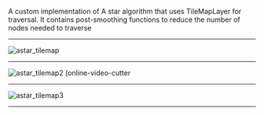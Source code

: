 A custom implementation of A star algorithm that uses TileMapLayer for traversal. It contains post-smoothing functions to reduce the number of nodes needed to traverse

---
![astar_tilemap](https://github.com/user-attachments/assets/61a25aa3-8ba4-4cb6-bcb7-cdd54cb0fe64)

---
![astar_tilemap2 (online-video-cutter](https://github.com/user-attachments/assets/27e87bf4-bb82-4818-af91-28ec2dca15a7)

---
![astar_tilemap3](https://github.com/user-attachments/assets/8c7b1962-8ff2-4dce-b9d6-de5971eb2d8a)

---
